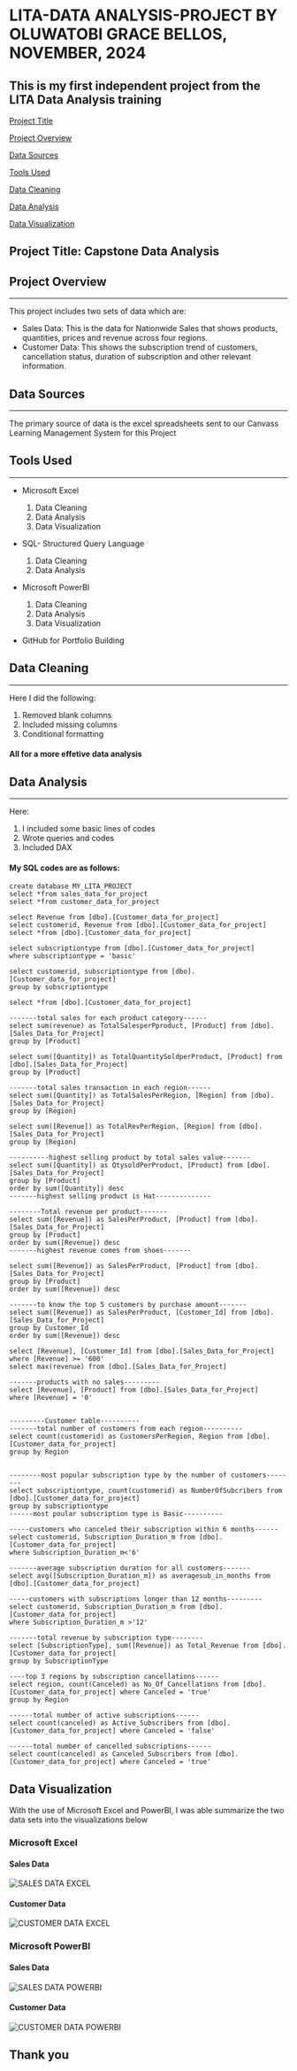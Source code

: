 # LITA-DATA ANALYSIS-PROJECT BY OLUWATOBI GRACE BELLOS, NOVEMBER, 2024
## This is my first independent project from the LITA Data Analysis training

[Project Title](#project-title)

[Project Overview](#project-overview)

[Data Sources](#data-sources)

[Tools Used](#tools-used)

[Data Cleaning](#data-cleaning)

[Data Analysis](#data-analysis)

[Data Visualization](#data-visualization)

## Project Title: Capstone Data Analysis

## Project Overview
---
This project includes two sets of data which are:
- Sales Data: This is the data for Nationwide Sales that shows products, quantities, prices and revenue across four regions.
- Customer Data: This shows the subscription trend of customers, cancellation status, duration of subscription and other relevant information.


## Data Sources
---
The primary source of data is the excel spreadsheets sent to our Canvass Learning Management System for this Project

## Tools Used
---
- Microsoft Excel
  1. Data Cleaning
  2. Data Analysis
  3. Data Visualization
     
- SQL- Structured Query Language
  1. Data Cleaning
  2. Data Analysis
     
- Microsoft PowerBI
  1. Data Cleaning
  2. Data Analysis
  3. Data Visualization

- GitHub for Portfolio Building


## Data Cleaning
---
Here I did the following:
1. Removed blank columns
2. Included missing columns
3. Conditional formatting
#### All for a more effetive data analysis 

## Data Analysis
---
Here:
1. I included some basic lines of codes
2.  Wrote queries and codes
3.  Included DAX
   
#### My SQL codes are as follows:
```
create database MY_LITA_PROJECT
select *from sales_data_for_project
select *from customer_data_for_project

select Revenue from [dbo].[Customer_data_for_project]
select customerid, Revenue from [dbo].[Customer_data_for_project]
select *from [dbo].[Customer_data_for_project]

select subscriptiontype from [dbo].[Customer_data_for_project]
where subscriptiontype = 'basic'

select customerid, subscriptiontype from [dbo].[Customer_data_for_project]
group by subscriptiontype
 
select *from [dbo].[Customer_data_for_project]

-------total sales for each product category------
select sum(revenue) as TotalSalesperPproduct, [Product] from [dbo].[Sales_Data_for_Project]
group by [Product]

select sum([Quantity]) as TotalQuantitySoldperProduct, [Product] from [dbo].[Sales_Data_for_Project]
group by [Product]

-------total sales transaction in each region------
select sum([Quantity]) as TotalSalesPerRegion, [Region] from [dbo].[Sales_Data_for_Project]
group by [Region]

select sum([Revenue]) as TotalRevPerRegion, [Region] from [dbo].[Sales_Data_for_Project]
group by [Region]

----------highest selling product by total sales value-------
select sum([Quantity]) as QtysoldPerProduct, [Product] from [dbo].[Sales_Data_for_Project]
group by [Product]
order by sum([Quantity]) desc
-------highest selling product is Hat--------------

--------Total revenue per product-------
select sum([Revenue]) as SalesPerProduct, [Product] from [dbo].[Sales_Data_for_Project]
group by [Product]
order by sum([Revenue]) desc
-------highest revenue comes from shoes-------

select sum([Revenue]) as SalesPerProduct, [Product] from [dbo].[Sales_Data_for_Project]
group by [Product]
order by sum([Revenue]) desc

-------to know the top 5 customers by purchase amount-------
select sum([Revenue]) as SalesPerProduct, [Customer_Id] from [dbo].[Sales_Data_for_Project]
group by Customer_Id
order by sum([Revenue]) desc

select [Revenue], [Customer_Id] from [dbo].[Sales_Data_for_Project]
where [Revenue] >= '600'
select max(revenue) from [dbo].[Sales_Data_for_Project]

-------products with no sales---------
select [Revenue], [Product] from [dbo].[Sales_Data_for_Project]
where [Revenue] = '0'


---------Customer table----------
-------total number of customers from each region----------
select count(customerid) as CustomersPerRegion, Region from [dbo].[Customer_data_for_project]
group by Region


--------most popular subscription type by the number of customers--------
select subscriptiontype, count(customerid) as NumberOfSubcribers from [dbo].[Customer_data_for_project]
group by subscriptiontype
------most poular subscription type is Basic----------

-----customers who canceled their subscription within 6 months------
select customerid, Subscription_Duration_m from [dbo].[Customer_data_for_project]
where Subscription_Duration_m<'6'

-------average subscription duration for all customers-------
select avg([Subscription_Duration_m]) as averagesub_in_months from [dbo].[Customer_data_for_project]

-----customers with subscriptions longer than 12 months---------
select customerid, Subscription_Duration_m from [dbo].[Customer_data_for_project]
where Subscription_Duration_m >'12'

-------total revenue by subscription type--------
select [SubscriptionType], sum([Revenue]) as Total_Revenue from [dbo].[Customer_data_for_project]
group by SubscriptionType

----top 3 regions by subscription cancellations------
select region, count(Canceled) as No_Of_Cancellations from [dbo].[Customer_data_for_project] where Canceled = 'true'
group by Region

------total number of active subscriptions------
select count(canceled) as Active_Subscribers from [dbo].[Customer_data_for_project] where Canceled = 'false'

------total number of cancelled subscriptions------
select count(canceled) as Canceled_Subscribers from [dbo].[Customer_data_for_project] where Canceled = 'true'
```
## Data Visualization
With the use of Microsoft Excel and PowerBI, I was able summarize the two data sets into the visualizations below
### Microsoft Excel
#### Sales Data
![SALES DATA EXCEL](https://github.com/user-attachments/assets/49e274a8-8f1d-40c1-9d1d-47210dc129da)
#### Customer Data
![CUSTOMER DATA EXCEL](https://github.com/user-attachments/assets/6aca2dbb-d96c-44b8-b617-f0922dac5ee8)

### Microsoft PowerBI
#### Sales Data
![SALES DATA POWERBI](https://github.com/user-attachments/assets/a5be47e2-2f18-4d20-91d9-2c315f8eb691)
#### Customer Data
![CUSTOMER DATA POWERBI](https://github.com/user-attachments/assets/0f70d478-74be-4da7-a4af-4ff20259cd95)


## Thank you
